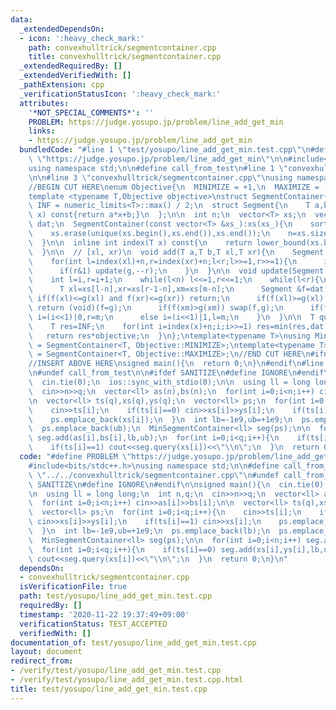 ```yaml
---
data:
  _extendedDependsOn:
  - icon: ':heavy_check_mark:'
    path: convexhulltrick/segmentcontainer.cpp
    title: convexhulltrick/segmentcontainer.cpp
  _extendedRequiredBy: []
  _extendedVerifiedWith: []
  _pathExtension: cpp
  _verificationStatusIcon: ':heavy_check_mark:'
  attributes:
    '*NOT_SPECIAL_COMMENTS*': ''
    PROBLEM: https://judge.yosupo.jp/problem/line_add_get_min
    links:
    - https://judge.yosupo.jp/problem/line_add_get_min
  bundledCode: "#line 1 \"test/yosupo/line_add_get_min.test.cpp\"\n#define PROBLEM\
    \ \"https://judge.yosupo.jp/problem/line_add_get_min\"\n\n#include<bits/stdc++.h>\n\
    using namespace std;\n\n#define call_from_test\n#line 1 \"convexhulltrick/segmentcontainer.cpp\"\
    \n\n#line 3 \"convexhulltrick/segmentcontainer.cpp\"\nusing namespace std;\n#endif\n\
    //BEGIN CUT HERE\nenum Objective{\n  MINIMIZE = +1,\n  MAXIMIZE = -1,\n};\n\n\
    template <typename T,Objective objective>\nstruct SegmentContainer{\n  const T\
    \ INF = numeric_limits<T>::max() / 2;\n  struct Segment{\n    T a,b;\n    T operator()(T\
    \ x) const{return a*x+b;}\n  };\n\n  int n;\n  vector<T> xs;\n  vector<Segment>\
    \ dat;\n  SegmentContainer(const vector<T> &xs_):xs(xs_){\n    sort(xs.begin(),xs.end());\n\
    \    xs.erase(unique(xs.begin(),xs.end()),xs.end());\n    n=xs.size();\n    dat.assign(n<<1,Segment({T(0),INF}));\n\
    \  }\n\n  inline int index(T x) const{\n    return lower_bound(xs.begin(),xs.end(),x)-xs.begin();\n\
    \  }\n\n  // [xl, xr)\n  void add(T a,T b,T xl,T xr){\n    Segment g({a*objective,b*objective});\n\
    \    for(int l=index(xl)+n,r=index(xr)+n;l<r;l>>=1,r>>=1){\n      if(l&1) update(g,l++);\n\
    \      if(r&1) update(g,--r);\n    }\n  }\n\n  void update(Segment g,int i){\n\
    \    int l=i,r=i+1;\n    while(l<n) l<<=1,r<<=1;\n    while(l<r){\n      int m=(l+r)>>1;\n\
    \      T xl=xs[l-n],xr=xs[r-1-n],xm=xs[m-n];\n      Segment &f=dat[i];\n     \
    \ if(f(xl)<=g(xl) and f(xr)<=g(xr)) return;\n      if(f(xl)>=g(xl) and f(xr)>=g(xr))\
    \ return (void)(f=g);\n      if(f(xm)>g(xm)) swap(f,g);\n      if(f(xl)>g(xl))\
    \ i=(i<<1)|0,r=m;\n      else i=(i<<1)|1,l=m;\n    }\n  }\n\n  T query(T x){\n\
    \    T res=INF;\n    for(int i=index(x)+n;i;i>>=1) res=min(res,dat[i](x));\n \
    \   return res*objective;\n  }\n};\ntemplate<typename T>\nusing MinSegmentContainer\
    \ = SegmentContainer<T, Objective::MINIMIZE>;\ntemplate<typename T>\nusing MaxSegmentContainer\
    \ = SegmentContainer<T, Objective::MAXIMIZE>;\n//END CUT HERE\n#ifndef call_from_test\n\
    //INSERT ABOVE HERE\nsigned main(){\n  return 0;\n}\n#endif\n#line 8 \"test/yosupo/line_add_get_min.test.cpp\"\
    \n#undef call_from_test\n\n#ifdef SANITIZE\n#define IGNORE\n#endif\n\nsigned main(){\n\
    \  cin.tie(0);\n  ios::sync_with_stdio(0);\n\n  using ll = long long;\n  int n,q;\n\
    \  cin>>n>>q;\n  vector<ll> as(n),bs(n);\n  for(int i=0;i<n;i++) cin>>as[i]>>bs[i];\n\
    \n  vector<ll> ts(q),xs(q),ys(q);\n  vector<ll> ps;\n  for(int i=0;i<q;i++){\n\
    \    cin>>ts[i];\n    if(ts[i]==0) cin>>xs[i]>>ys[i];\n    if(ts[i]==1) cin>>xs[i];\n\
    \    ps.emplace_back(xs[i]);\n  }\n  int lb=-1e9,ub=+1e9;\n  ps.emplace_back(lb);\n\
    \  ps.emplace_back(ub);\n  MinSegmentContainer<ll> seg(ps);\n\n  for(int i=0;i<n;i++)\
    \ seg.add(as[i],bs[i],lb,ub);\n  for(int i=0;i<q;i++){\n    if(ts[i]==0) seg.add(xs[i],ys[i],lb,ub);\n\
    \    if(ts[i]==1) cout<<seg.query(xs[i])<<\"\\n\";\n  }\n  return 0;\n}\n"
  code: "#define PROBLEM \"https://judge.yosupo.jp/problem/line_add_get_min\"\n\n\
    #include<bits/stdc++.h>\nusing namespace std;\n\n#define call_from_test\n#include\
    \ \"../../convexhulltrick/segmentcontainer.cpp\"\n#undef call_from_test\n\n#ifdef\
    \ SANITIZE\n#define IGNORE\n#endif\n\nsigned main(){\n  cin.tie(0);\n  ios::sync_with_stdio(0);\n\
    \n  using ll = long long;\n  int n,q;\n  cin>>n>>q;\n  vector<ll> as(n),bs(n);\n\
    \  for(int i=0;i<n;i++) cin>>as[i]>>bs[i];\n\n  vector<ll> ts(q),xs(q),ys(q);\n\
    \  vector<ll> ps;\n  for(int i=0;i<q;i++){\n    cin>>ts[i];\n    if(ts[i]==0)\
    \ cin>>xs[i]>>ys[i];\n    if(ts[i]==1) cin>>xs[i];\n    ps.emplace_back(xs[i]);\n\
    \  }\n  int lb=-1e9,ub=+1e9;\n  ps.emplace_back(lb);\n  ps.emplace_back(ub);\n\
    \  MinSegmentContainer<ll> seg(ps);\n\n  for(int i=0;i<n;i++) seg.add(as[i],bs[i],lb,ub);\n\
    \  for(int i=0;i<q;i++){\n    if(ts[i]==0) seg.add(xs[i],ys[i],lb,ub);\n    if(ts[i]==1)\
    \ cout<<seg.query(xs[i])<<\"\\n\";\n  }\n  return 0;\n}\n"
  dependsOn:
  - convexhulltrick/segmentcontainer.cpp
  isVerificationFile: true
  path: test/yosupo/line_add_get_min.test.cpp
  requiredBy: []
  timestamp: '2020-11-22 19:37:49+09:00'
  verificationStatus: TEST_ACCEPTED
  verifiedWith: []
documentation_of: test/yosupo/line_add_get_min.test.cpp
layout: document
redirect_from:
- /verify/test/yosupo/line_add_get_min.test.cpp
- /verify/test/yosupo/line_add_get_min.test.cpp.html
title: test/yosupo/line_add_get_min.test.cpp
---
```


